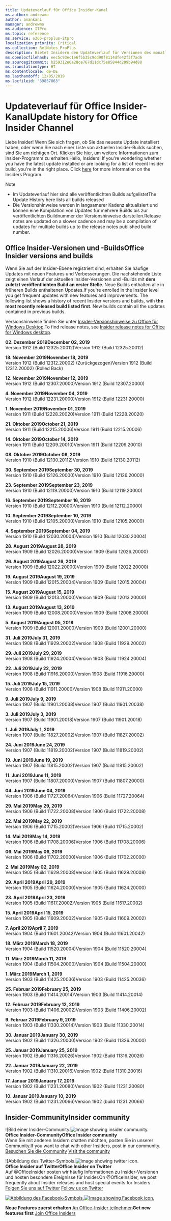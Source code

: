 ```yaml
---
title: Updateverlauf für Office Insider-Kanal
ms.author: andrewmo
author: anankani
manager: andrewmo
ms.audience: ITPro
ms.topic: reference
ms.service: o365-proplus-itpro
localization_priority: Critical
ms.collection: RelNotes_ProPlus
description: Bietet Insidern den Updateverlauf für Versionen des monatlichen Kanals (Insider Fast) für Windows Desktop.
ms.openlocfilehash: eec5c93ec1e6f5b35c9dd90f8114dfe42f3f7ad6
ms.sourcegitcommit: b259312e6a28ce767d11dc75e85844d209b94d88
ms.translationtype: HT
ms.contentlocale: de-DE
ms.lasthandoff: 12/05/2019
ms.locfileid: "39857863"
---
```

# <a name="update-history-for-office-insider-channel"></a><span data-ttu-id="035fb-103">Updateverlauf für Office Insider-Kanal</span><span class="sxs-lookup"><span data-stu-id="035fb-103">Update history for Office Insider Channel</span></span>

<span data-ttu-id="035fb-p101">Liebe Insider! Wenn Sie sich fragen, ob Sie das neueste Update installiert haben, oder wenn Sie nach einer Liste von aktuellen Insider-Builds suchen, sind Sie am richtigen Ort. Klicken Sie [hier](https://insider.office.com/), um weitere Informationen zum Insider-Programm zu erhalten.</span><span class="sxs-lookup"><span data-stu-id="035fb-p101">Hello, Insiders! If you're wondering whether you have the latest update installed or are looking for a list of recent Insider build, you're in the right place. Click [here](https://insider.office.com/) for more information on the Insiders Program.</span></span>

> [!NOTE]
> - <span data-ttu-id="035fb-107">Im Updateverlauf hier sind alle veröffentlichten Builds aufgelistet</span><span class="sxs-lookup"><span data-stu-id="035fb-107">The Update History here lists all builds released</span></span>
> - <span data-ttu-id="035fb-108">Die Versionshinweise werden in langsamerer Kadenz aktualisiert und können eine Kompilation von Updates für mehrere Builds bis zur veröffentlichten Buildnummer der Versionshinweise darstellen.</span><span class="sxs-lookup"><span data-stu-id="035fb-108">Release notes are updated on a slower cadence and may be a compilation of updates for multiple builds up to the release notes published build number.</span></span>

## <a name="office-insider-versions-and-builds"></a><span data-ttu-id="035fb-109">Office Insider-Versionen und -Builds</span><span class="sxs-lookup"><span data-stu-id="035fb-109">Office Insider versions and builds</span></span>

<span data-ttu-id="035fb-p102">Wenn Sie auf der Insider-Ebene registriert sind, erhalten Sie häufige Updates mit neuen Features und Verbesserungen. Die nachstehende Liste zeigt einen Verlauf der aktuellen Insider-Versionen und -Builds mit **dem zuletzt veröffentlichten Build an erster Stelle**. Neue Builds enthalten alle in früheren Builds enthaltenen Updates.</span><span class="sxs-lookup"><span data-stu-id="035fb-p102">If you're enrolled in the Insider level you get frequent updates with new features and improvements. The following list shows a history of recent Insider versions and builds, with **the most recently released build listed first**. New builds contain all the updates contained in previous builds.</span></span>

<span data-ttu-id="035fb-113">Versionshinweise finden Sie unter [Insider-Versionshinweise zu Office für Windows Desktop](https://docs.microsoft.com/OfficeUpdates/release-notes-office-insider).</span><span class="sxs-lookup"><span data-stu-id="035fb-113">To find release notes, see [Insider release notes for Office for Windows desktop](https://docs.microsoft.com/OfficeUpdates/release-notes-office-insider).</span></span>

[//]: # (NICHT ENTFERNEN)

<span data-ttu-id="035fb-115">**02. Dezember 2019**</span><span class="sxs-lookup"><span data-stu-id="035fb-115">**December 02, 2019**</span></span><br/>
<span data-ttu-id="035fb-116">Version 1912 (Build 12325.20012)</span><span class="sxs-lookup"><span data-stu-id="035fb-116">Version 1912 (Build 12325.20012)</span></span><br/>

<span data-ttu-id="035fb-117">**18. November 2019**</span><span class="sxs-lookup"><span data-stu-id="035fb-117">**November 18, 2019**</span></span><br/>
<span data-ttu-id="035fb-118">Version 1912 (Build 12312.20002) (Zurückgezogen)</span><span class="sxs-lookup"><span data-stu-id="035fb-118">Version 1912 (Build 12312.20002) (Rolled Back)</span></span> <br/>

<span data-ttu-id="035fb-119">**12. November 2019**</span><span class="sxs-lookup"><span data-stu-id="035fb-119">**November 12, 2019**</span></span><br/>
<span data-ttu-id="035fb-120">Version 1912 (Build 12307.20000)</span><span class="sxs-lookup"><span data-stu-id="035fb-120">Version 1912 (Build 12307.20000)</span></span><br/>

<span data-ttu-id="035fb-121">**4. November 2019**</span><span class="sxs-lookup"><span data-stu-id="035fb-121">**November 04, 2019**</span></span><br/>
<span data-ttu-id="035fb-122">Version 1912 (Build 12231.20000)</span><span class="sxs-lookup"><span data-stu-id="035fb-122">Version 1912 (Build 12231.20000)</span></span><br/>

<span data-ttu-id="035fb-123">**1. November 2019**</span><span class="sxs-lookup"><span data-stu-id="035fb-123">**November 01, 2019**</span></span><br/>
<span data-ttu-id="035fb-124">Version 1911 (Build 12228.20020)</span><span class="sxs-lookup"><span data-stu-id="035fb-124">Version 1911 (Build 12228.20020)</span></span><br/>

<span data-ttu-id="035fb-125">**21. Oktober 2019**</span><span class="sxs-lookup"><span data-stu-id="035fb-125">**October 21, 2019**</span></span><br/>
<span data-ttu-id="035fb-126">Version 1911 (Build 12215.20006)</span><span class="sxs-lookup"><span data-stu-id="035fb-126">Version 1911 (Build 12215.20006)</span></span><br/>

<span data-ttu-id="035fb-127">**14. Oktober 2019**</span><span class="sxs-lookup"><span data-stu-id="035fb-127">**October 14, 2019**</span></span><br/>
<span data-ttu-id="035fb-128">Version 1911 (Build 12209.20010)</span><span class="sxs-lookup"><span data-stu-id="035fb-128">Version 1911 (Build 12209.20010)</span></span><br/>

<span data-ttu-id="035fb-129">**08. Oktober 2019**</span><span class="sxs-lookup"><span data-stu-id="035fb-129">**October 08, 2019**</span></span><br/>
<span data-ttu-id="035fb-130">Version 1910 (Build 12130.20112)</span><span class="sxs-lookup"><span data-stu-id="035fb-130">Version 1910 (Build 12130.20112)</span></span><br/>

<span data-ttu-id="035fb-131">**30. September 2019**</span><span class="sxs-lookup"><span data-stu-id="035fb-131">**September 30, 2019**</span></span><br/>
<span data-ttu-id="035fb-132">Version 1910 (Build 12126.20000)</span><span class="sxs-lookup"><span data-stu-id="035fb-132">Version 1910 (Build 12126.20000)</span></span><br/>

<span data-ttu-id="035fb-133">**23. September 2019**</span><span class="sxs-lookup"><span data-stu-id="035fb-133">**September 23, 2019**</span></span><br/>
<span data-ttu-id="035fb-134">Version 1910 (Build 12119.20000)</span><span class="sxs-lookup"><span data-stu-id="035fb-134">Version 1910 (Build 12119.20000)</span></span><br/>

<span data-ttu-id="035fb-135">**16. September 2019**</span><span class="sxs-lookup"><span data-stu-id="035fb-135">**September 16, 2019**</span></span><br/>
<span data-ttu-id="035fb-136">Version 1910 (Build 12112.20000)</span><span class="sxs-lookup"><span data-stu-id="035fb-136">Version 1910 (Build 12112.20000)</span></span><br/>

<span data-ttu-id="035fb-137">**10. September 2019**</span><span class="sxs-lookup"><span data-stu-id="035fb-137">**September 10, 2019**</span></span><br/>
<span data-ttu-id="035fb-138">Version 1910 (Build 12105.20000)</span><span class="sxs-lookup"><span data-stu-id="035fb-138">Version 1910 (Build 12105.20000)</span></span><br/>

<span data-ttu-id="035fb-139">**4. September 2019**</span><span class="sxs-lookup"><span data-stu-id="035fb-139">**September 04, 2019**</span></span><br/>
<span data-ttu-id="035fb-140">Version 1910 (Build 12030.20004)</span><span class="sxs-lookup"><span data-stu-id="035fb-140">Version 1910 (Build 12030.20004)</span></span><br/>

<span data-ttu-id="035fb-141">**28. August 2019**</span><span class="sxs-lookup"><span data-stu-id="035fb-141">**August 28, 2019**</span></span><br/>
<span data-ttu-id="035fb-142">Version 1909 (Build 12026.20000)</span><span class="sxs-lookup"><span data-stu-id="035fb-142">Version 1909 (Build 12026.20000)</span></span><br/>

<span data-ttu-id="035fb-143">**26. August 2019**</span><span class="sxs-lookup"><span data-stu-id="035fb-143">**August 26, 2019**</span></span><br/>
<span data-ttu-id="035fb-144">Version 1909 (Build 12022.20000)</span><span class="sxs-lookup"><span data-stu-id="035fb-144">Version 1909 (Build 12022.20000)</span></span><br/>

<span data-ttu-id="035fb-145">**19. August 2019**</span><span class="sxs-lookup"><span data-stu-id="035fb-145">**August 19, 2019**</span></span><br/>
<span data-ttu-id="035fb-146">Version 1909 (Build 12015.20004)</span><span class="sxs-lookup"><span data-stu-id="035fb-146">Version 1909 (Build 12015.20004)</span></span><br/>

<span data-ttu-id="035fb-147">**15. August 2019**</span><span class="sxs-lookup"><span data-stu-id="035fb-147">**August 15, 2019**</span></span><br/>
<span data-ttu-id="035fb-148">Version 1909 (Build 12013.20000)</span><span class="sxs-lookup"><span data-stu-id="035fb-148">Version 1909 (Build 12013.20000)</span></span><br/>

<span data-ttu-id="035fb-149">**13. August 2019**</span><span class="sxs-lookup"><span data-stu-id="035fb-149">**August 13, 2019**</span></span><br/>
<span data-ttu-id="035fb-150">Version 1909 (Build 12008.20000)</span><span class="sxs-lookup"><span data-stu-id="035fb-150">Version 1909 (Build 12008.20000)</span></span><br/>

<span data-ttu-id="035fb-151">**5. August 2019**</span><span class="sxs-lookup"><span data-stu-id="035fb-151">**August 05, 2019**</span></span><br/>
<span data-ttu-id="035fb-152">Version 1909 (Build 12001.20000)</span><span class="sxs-lookup"><span data-stu-id="035fb-152">Version 1909 (Build 12001.20000)</span></span><br/>

<span data-ttu-id="035fb-153">**31. Juli 2019**</span><span class="sxs-lookup"><span data-stu-id="035fb-153">**July 31, 2019**</span></span><br/>
<span data-ttu-id="035fb-154">Version 1908 (Build 11929.20002)</span><span class="sxs-lookup"><span data-stu-id="035fb-154">Version 1908 (Build 11929.20002)</span></span><br/>

<span data-ttu-id="035fb-155">**29. Juli 2019**</span><span class="sxs-lookup"><span data-stu-id="035fb-155">**July 29, 2019**</span></span><br/>
<span data-ttu-id="035fb-156">Version 1908 (Build 11924.20004)</span><span class="sxs-lookup"><span data-stu-id="035fb-156">Version 1908 (Build 11924.20004)</span></span><br/>

<span data-ttu-id="035fb-157">**22. Juli 2019**</span><span class="sxs-lookup"><span data-stu-id="035fb-157">**July 22, 2019**</span></span><br/>
<span data-ttu-id="035fb-158">Version 1908 (Build 11916.20000)</span><span class="sxs-lookup"><span data-stu-id="035fb-158">Version 1908 (Build 11916.20000)</span></span><br/>

<span data-ttu-id="035fb-159">**15. Juli 2019**</span><span class="sxs-lookup"><span data-stu-id="035fb-159">**July 15, 2019**</span></span><br/>
<span data-ttu-id="035fb-160">Version 1908 (Build 11911.20000)</span><span class="sxs-lookup"><span data-stu-id="035fb-160">Version 1908 (Build 11911.20000)</span></span><br/>

<span data-ttu-id="035fb-161">**9. Juli 2019**</span><span class="sxs-lookup"><span data-stu-id="035fb-161">**July 9, 2019**</span></span><br/>
<span data-ttu-id="035fb-162">Version 1907 (Build 11901.20038)</span><span class="sxs-lookup"><span data-stu-id="035fb-162">Version 1907 (Build 11901.20038)</span></span><br/>

<span data-ttu-id="035fb-163">**3. Juli 2019**</span><span class="sxs-lookup"><span data-stu-id="035fb-163">**July 3, 2019**</span></span><br/>
<span data-ttu-id="035fb-164">Version 1907 (Build 11901.20018)</span><span class="sxs-lookup"><span data-stu-id="035fb-164">Version 1907 (Build 11901.20018)</span></span><br/>

<span data-ttu-id="035fb-165">**1. Juli 2019**</span><span class="sxs-lookup"><span data-stu-id="035fb-165">**July 1, 2019**</span></span><br/>
<span data-ttu-id="035fb-166">Version 1907 (Build 11827.20002)</span><span class="sxs-lookup"><span data-stu-id="035fb-166">Version 1907 (Build 11827.20002)</span></span><br/>

<span data-ttu-id="035fb-167">**24. Juni 2019**</span><span class="sxs-lookup"><span data-stu-id="035fb-167">**June 24, 2019**</span></span><br/>
<span data-ttu-id="035fb-168">Version 1907 (Build 11819.20002)</span><span class="sxs-lookup"><span data-stu-id="035fb-168">Version 1907 (Build 11819.20002)</span></span><br/>

<span data-ttu-id="035fb-169">**19. Juni 2019**</span><span class="sxs-lookup"><span data-stu-id="035fb-169">**June 19, 2019**</span></span><br/>
<span data-ttu-id="035fb-170">Version 1907 (Build 11815.20002)</span><span class="sxs-lookup"><span data-stu-id="035fb-170">Version 1907 (Build 11815.20002)</span></span><br/>

<span data-ttu-id="035fb-171">**11. Juni 2019**</span><span class="sxs-lookup"><span data-stu-id="035fb-171">**June 11, 2019**</span></span><br/>
<span data-ttu-id="035fb-172">Version 1907 (Build 11807.20000)</span><span class="sxs-lookup"><span data-stu-id="035fb-172">Version 1907 (Build 11807.20000)</span></span><br/>

<span data-ttu-id="035fb-173">**04. Juni 2019**</span><span class="sxs-lookup"><span data-stu-id="035fb-173">**June 04, 2019**</span></span><br/>
<span data-ttu-id="035fb-174">Version 1906 (Build 11727.20064)</span><span class="sxs-lookup"><span data-stu-id="035fb-174">Version 1906 (Build 11727.20064)</span></span><br/>


<span data-ttu-id="035fb-175">**29. Mai 2019**</span><span class="sxs-lookup"><span data-stu-id="035fb-175">**May 29, 2019**</span></span><br/>
<span data-ttu-id="035fb-176">Version 1906 (Build 11722.20008)</span><span class="sxs-lookup"><span data-stu-id="035fb-176">Version 1906 (Build 11722.20008)</span></span><br/>

<span data-ttu-id="035fb-177">**22. Mai 2019**</span><span class="sxs-lookup"><span data-stu-id="035fb-177">**May 22, 2019**</span></span><br/> <span data-ttu-id="035fb-178">Version 1906 (Build 11715.20002)</span><span class="sxs-lookup"><span data-stu-id="035fb-178">Version 1906 (Build 11715.20002)</span></span><br/> 

<span data-ttu-id="035fb-179">**14. Mai 2019**</span><span class="sxs-lookup"><span data-stu-id="035fb-179">**May 14, 2019**</span></span><br/> <span data-ttu-id="035fb-180">Version 1906 (Build 11708.20006)</span><span class="sxs-lookup"><span data-stu-id="035fb-180">Version 1906 (Build 11708.20006)</span></span><br/>

<span data-ttu-id="035fb-181">**06. Mai 2019**</span><span class="sxs-lookup"><span data-stu-id="035fb-181">**May 06, 2019**</span></span><br/>
<span data-ttu-id="035fb-182">Version 1906 (Build 11702.20000)</span><span class="sxs-lookup"><span data-stu-id="035fb-182">Version 1906 (Build 11702.20000)</span></span><br/>

<span data-ttu-id="035fb-183">**2. Mai 2019**</span><span class="sxs-lookup"><span data-stu-id="035fb-183">**May 02, 2019**</span></span><br/>
<span data-ttu-id="035fb-184">Version 1905 (Build 11629.20008)</span><span class="sxs-lookup"><span data-stu-id="035fb-184">Version 1905 (Build 11629.20008)</span></span><br/>

<span data-ttu-id="035fb-185">**29. April 2019**</span><span class="sxs-lookup"><span data-stu-id="035fb-185">**April 29, 2019**</span></span><br/>
<span data-ttu-id="035fb-186">Version 1905 (Build 11624.20000)</span><span class="sxs-lookup"><span data-stu-id="035fb-186">Version 1905 (Build 11624.20000)</span></span><br/>

<span data-ttu-id="035fb-187">**23. April 2019**</span><span class="sxs-lookup"><span data-stu-id="035fb-187">**April 23, 2019**</span></span><br/> <span data-ttu-id="035fb-188">Version 1905 (Build 11617.20002)</span><span class="sxs-lookup"><span data-stu-id="035fb-188">Version 1905 (Build 11617.20002)</span></span><br/>

<span data-ttu-id="035fb-189">**15. April 2019**</span><span class="sxs-lookup"><span data-stu-id="035fb-189">**April 15, 2019**</span></span><br/> <span data-ttu-id="035fb-190">Version 1905 (Build 11609.20002)</span><span class="sxs-lookup"><span data-stu-id="035fb-190">Version 1905 (Build 11609.20002)</span></span><br/>

<span data-ttu-id="035fb-191">**7. April 2019**</span><span class="sxs-lookup"><span data-stu-id="035fb-191">**April 7, 2019**</span></span><br/> <span data-ttu-id="035fb-192">Version 1904 (Build 11601.20042)</span><span class="sxs-lookup"><span data-stu-id="035fb-192">Version 1904 (Build 11601.20042)</span></span><br/>

<span data-ttu-id="035fb-193">**18. März 2019**</span><span class="sxs-lookup"><span data-stu-id="035fb-193">**March 18, 2019**</span></span><br/> <span data-ttu-id="035fb-194">Version 1904 (Build 11520.20004)</span><span class="sxs-lookup"><span data-stu-id="035fb-194">Version 1904 (Build 11520.20004)</span></span><br/>

<span data-ttu-id="035fb-195">**11. März 2019**</span><span class="sxs-lookup"><span data-stu-id="035fb-195">**March 11, 2019**</span></span><br/> <span data-ttu-id="035fb-196">Version 1904 (Build 11504.20000)</span><span class="sxs-lookup"><span data-stu-id="035fb-196">Version 1904 (Build 11504.20000)</span></span><br/>

<span data-ttu-id="035fb-197">**1. März 2019**</span><span class="sxs-lookup"><span data-stu-id="035fb-197">**March 1, 2019**</span></span><br/> <span data-ttu-id="035fb-198">Version 1903 (Build 11425.20036)</span><span class="sxs-lookup"><span data-stu-id="035fb-198">Version 1903 (Build 11425.20036)</span></span><br/> 

<span data-ttu-id="035fb-199">**25. Februar 2019**</span><span class="sxs-lookup"><span data-stu-id="035fb-199">**February 25, 2019**</span></span><br/> <span data-ttu-id="035fb-200">Version 1903 (Build 11414.20014)</span><span class="sxs-lookup"><span data-stu-id="035fb-200">Version 1903 (Build 11414.20014)</span></span><br/> 

<span data-ttu-id="035fb-201">**12. Februar 2019**</span><span class="sxs-lookup"><span data-stu-id="035fb-201">**February 12, 2019**</span></span><br/> <span data-ttu-id="035fb-202">Version 1903 (Build 11406.20002)</span><span class="sxs-lookup"><span data-stu-id="035fb-202">Version 1903 (Build 11406.20002)</span></span><br/> 

<span data-ttu-id="035fb-203">**9. Februar 2019**</span><span class="sxs-lookup"><span data-stu-id="035fb-203">**February 9, 2019**</span></span><br/> <span data-ttu-id="035fb-204">Version 1903 (Build 11330.20014)</span><span class="sxs-lookup"><span data-stu-id="035fb-204">Version 1903 (Build 11330.20014)</span></span><br/> 

<span data-ttu-id="035fb-205">**30. Januar 2019**</span><span class="sxs-lookup"><span data-stu-id="035fb-205">**January 30, 2019**</span></span><br/> <span data-ttu-id="035fb-206">Version 1902 (Build 11326.20000)</span><span class="sxs-lookup"><span data-stu-id="035fb-206">Version 1902 (Build 11326.20000)</span></span><br/> 

<span data-ttu-id="035fb-207">**25. Januar 2019**</span><span class="sxs-lookup"><span data-stu-id="035fb-207">**January 25, 2019**</span></span><br/> <span data-ttu-id="035fb-208">Version 1902 (Build 11316.20026)</span><span class="sxs-lookup"><span data-stu-id="035fb-208">Version 1902 (Build 11316.20026)</span></span><br/> 

<span data-ttu-id="035fb-209">**22. Januar 2019**</span><span class="sxs-lookup"><span data-stu-id="035fb-209">**January 22, 2019**</span></span><br/> <span data-ttu-id="035fb-210">Version 1902 (Build 11310.20016)</span><span class="sxs-lookup"><span data-stu-id="035fb-210">Version 1902 (Build 11310.20016)</span></span><br/> 

<span data-ttu-id="035fb-211">**17. Januar 2019**</span><span class="sxs-lookup"><span data-stu-id="035fb-211">**January 17, 2019**</span></span><br/> <span data-ttu-id="035fb-212">Version 1902 (Build 11231.20080)</span><span class="sxs-lookup"><span data-stu-id="035fb-212">Version 1902 (Build 11231.20080)</span></span><br/>

<span data-ttu-id="035fb-213">**10. Januar 2019**</span><span class="sxs-lookup"><span data-stu-id="035fb-213">**January 10, 2019**</span></span><br/> <span data-ttu-id="035fb-214">Version 1902 (Build 11231.20066)</span><span class="sxs-lookup"><span data-stu-id="035fb-214">Version 1902 (build 11231.20066)</span></span><br/> 

## <a name="insider-community"></a><span data-ttu-id="035fb-215">Insider-Community</span><span class="sxs-lookup"><span data-stu-id="035fb-215">Insider community</span></span>

<span data-ttu-id="035fb-216">![Bild einer Insider-Community.</span><span class="sxs-lookup"><span data-stu-id="035fb-216">![Image showing insider community.</span></span> ](images/insidercommunity.png) <br/>
<span data-ttu-id="035fb-217">**Office Insider-Community**</span><span class="sxs-lookup"><span data-stu-id="035fb-217">**Office Insider community**</span></span><br/> <span data-ttu-id="035fb-218">Wenn Sie mit anderen Insidern chatten möchten, posten Sie in unserer Community.</span><span class="sxs-lookup"><span data-stu-id="035fb-218">If you want to chat with other Insiders, post in our community.</span></span><br/><span data-ttu-id="035fb-219"> 
[Besuchen Sie die Community](https://go.microsoft.com/fwlink/?linkid=843493)</span><span class="sxs-lookup"><span data-stu-id="035fb-219"> 
[Visit the community](https://go.microsoft.com/fwlink/?linkid=843493)</span></span><br/> 

<span data-ttu-id="035fb-220">![Abbildung des Twitter-Symbols.</span><span class="sxs-lookup"><span data-stu-id="035fb-220">![Image showing twitter icon.</span></span> ](images/twitter.png)<br/>
<span data-ttu-id="035fb-221">**Office Insider auf Twitter**</span><span class="sxs-lookup"><span data-stu-id="035fb-221">**Office Insider on Twitter**</span></span><br/> <span data-ttu-id="035fb-222">Auf @OfficeInsider posten wir häufig Informationen zu Insider-Versionen und hosten besondere Ereignisse für Insider.</span><span class="sxs-lookup"><span data-stu-id="035fb-222">On @OfficeInsider, we post frequently about Insider releases and host special events for Insiders.</span></span><br/><span data-ttu-id="035fb-223"> 
[Folgen Sie uns auf Twitter](https://go.microsoft.com/fwlink/?linkid=717717)</span><span class="sxs-lookup"><span data-stu-id="035fb-223"> 
[Follow us on Twitter](https://go.microsoft.com/fwlink/?linkid=717717)</span></span><br/> 

<span data-ttu-id="035fb-224">[
  ![Abbildung des Facebook-Symbols. ](images/facebook.png)](https://www.facebook.com/sharer.php?u=https://support.office.com/en-us/article/Update-history-for-Office-Insider-for-Windows-desktop-64bbb317-972a-4933-8b82-cc866f0b067c)</span><span class="sxs-lookup"><span data-stu-id="035fb-224">[![Image showing Facebook icon. ](images/facebook.png)](https://www.facebook.com/sharer.php?u=https://support.office.com/en-us/article/Update-history-for-Office-Insider-for-Windows-desktop-64bbb317-972a-4933-8b82-cc866f0b067c)</span></span>


<span data-ttu-id="035fb-225">**Neue Features zuerst erhalten**
[An Office-Insider teilnehmen](https://insider.office.com/)</span><span class="sxs-lookup"><span data-stu-id="035fb-225">**Get new features first**
[Join Office Insiders](https://insider.office.com/)</span></span>